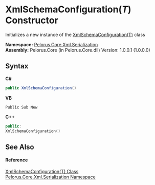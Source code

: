 # XmlSchemaConfiguration(*T*) Constructor 
 

Initializes a new instance of the <a href="9277C9E5">XmlSchemaConfiguration(T)</a> class

**Namespace:**&nbsp;<a href="9052B9D6">Pelorus.Core.Xml.Serialization</a><br />**Assembly:**&nbsp;Pelorus.Core (in Pelorus.Core.dll) Version: 1.0.0.1 (1.0.0.0)

## Syntax

**C#**<br />
``` C#
public XmlSchemaConfiguration()
```

**VB**<br />
``` VB
Public Sub New
```

**C++**<br />
``` C++
public:
XmlSchemaConfiguration()
```


## See Also


#### Reference
<a href="9277C9E5">XmlSchemaConfiguration(T) Class</a><br /><a href="9052B9D6">Pelorus.Core.Xml.Serialization Namespace</a><br />